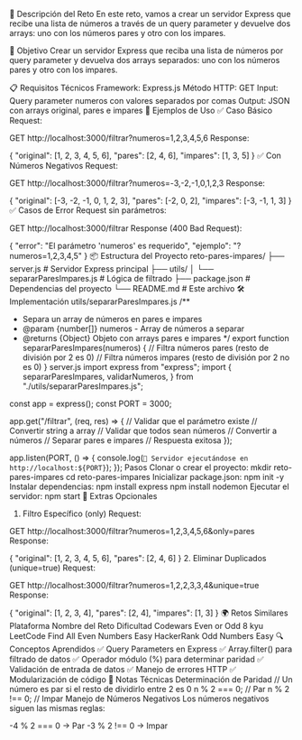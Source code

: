 📖 Descripción del Reto
En este reto, vamos a crear un servidor Express que recibe una lista de números a través de un query parameter y devuelve dos arrays: uno con los números pares y otro con los impares.

🎯 Objetivo
Crear un servidor Express que reciba una lista de números por query parameter y devuelva dos arrays separados: uno con los números pares y otro con los impares.

📋 Requisitos Técnicos
Framework: Express.js
Método HTTP: GET
Input: Query parameter numeros con valores separados por comas
Output: JSON con arrays original, pares e impares
🧪 Ejemplos de Uso
✅ Caso Básico
Request:

GET http://localhost:3000/filtrar?numeros=1,2,3,4,5,6
Response:

{
  "original": [1, 2, 3, 4, 5, 6],
  "pares": [2, 4, 6],
  "impares": [1, 3, 5]
}
✅ Con Números Negativos
Request:

GET http://localhost:3000/filtrar?numeros=-3,-2,-1,0,1,2,3
Response:

{
  "original": [-3, -2, -1, 0, 1, 2, 3],
  "pares": [-2, 0, 2],
  "impares": [-3, -1, 1, 3]
}
✅ Casos de Error
Request sin parámetros:

GET http://localhost:3000/filtrar
Response (400 Bad Request):

{
  "error": "El parámetro 'numeros' es requerido",
  "ejemplo": "?numeros=1,2,3,4,5"
}
📦 Estructura del Proyecto
reto-pares-impares/
├── server.js                    # Servidor Express principal
├── utils/
│   └── separarParesImpares.js  # Lógica de filtrado
├── package.json                # Dependencias del proyecto
└── README.md                   # Este archivo
🛠️ Implementación
utils/separarParesImpares.js
/**
 * Separa un array de números en pares e impares
 * @param {number[]} numeros - Array de números a separar
 * @returns {Object} Objeto con arrays pares e impares
 */
export function separarParesImpares(numeros) {
  // Filtra números pares (resto de división por 2 es 0)
  // Filtra números impares (resto de división por 2 no es 0)
}
server.js
import express from "express";
import {
  separarParesImpares,
  validarNumeros,
} from "./utils/separarParesImpares.js";

const app = express();
const PORT = 3000;

app.get("/filtrar", (req, res) => {
  // Validar que el parámetro existe
  // Convertir string a array
  // Validar que todos sean números
  // Convertir a números
  // Separar pares e impares
  // Respuesta exitosa
});

app.listen(PORT, () => {
  console.log(`🚀 Servidor ejecutándose en http://localhost:${PORT}`);
});
Pasos
Clonar o crear el proyecto:
mkdir reto-pares-impares
cd reto-pares-impares
Inicializar package.json:
npm init -y
Instalar dependencias:
npm install express
npm install nodemon
Ejecutar el servidor:
npm start
🌟 Extras Opcionales
1. Filtro Específico (only)
Request:

GET http://localhost:3000/filtrar?numeros=1,2,3,4,5,6&only=pares
Response:

{
  "original": [1, 2, 3, 4, 5, 6],
  "pares": [2, 4, 6]
}
2. Eliminar Duplicados (unique=true)
Request:

GET http://localhost:3000/filtrar?numeros=1,2,2,3,3,4&unique=true
Response:

{
  "original": [1, 2, 3, 4],
  "pares": [2, 4],
  "impares": [1, 3]
}
🌍 Retos Similares
Plataforma	Nombre del Reto	Dificultad
Codewars	Even or Odd	8 kyu
LeetCode	Find All Even Numbers	Easy
HackerRank	Odd Numbers	Easy
🔍 Conceptos Aprendidos
✅ Query Parameters en Express
✅ Array.filter() para filtrado de datos
✅ Operador módulo (%) para determinar paridad
✅ Validación de entrada de datos
✅ Manejo de errores HTTP
✅ Modularización de código
📝 Notas Técnicas
Determinación de Paridad
// Un número es par si el resto de dividirlo entre 2 es 0
n % 2 === 0; // Par
n % 2 !== 0; // Impar
Manejo de Números Negativos
Los números negativos siguen las mismas reglas:

-4 % 2 === 0 → Par
-3 % 2 !== 0 → Impar
